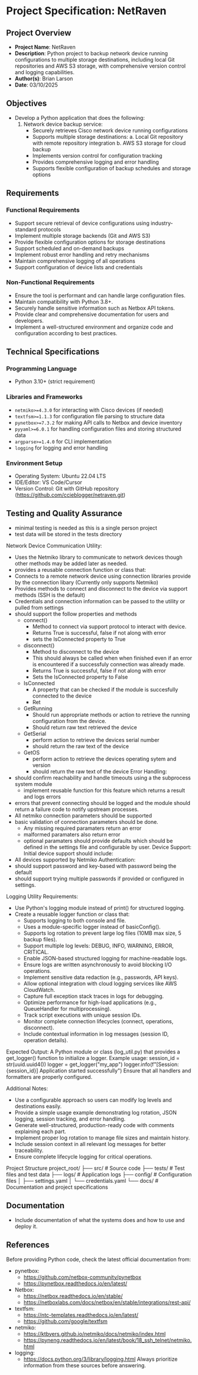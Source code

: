 # Project Specification: NetRaven

## Project Overview
- **Project Name**: NetRaven
- **Description**: Python project to backup network device running configurations to multiple storage destinations, including local Git repositories 
                   and AWS S3 storage, with comprehensive version control and logging capabilities.
- **Author(s)**: Brian Larson
- **Date**: 03/10/2025

## Objectives
- Develop a Python application that does the following:
  1. Network device backup service:
     - Securely retrieves Cisco network device running configurations
     - Supports multiple storage destinations:
       a. Local Git repository with remote repository integration
       b. AWS S3 storage for cloud backup
     - Implements version control for configuration tracking
     - Provides comprehensive logging and error handling
     - Supports flexible configuration of backup schedules and storage options

## Requirements
### Functional Requirements
- Support secure retrieval of device configurations using industry-standard protocols
- Implement multiple storage backends (Git and AWS S3)
- Provide flexible configuration options for storage destinations
- Support scheduled and on-demand backups
- Implement robust error handling and retry mechanisms
- Maintain comprehensive logging of all operations
- Support configuration of device lists and credentials

### Non-Functional Requirements
- Ensure the tool is performant and can handle large configuration files.
- Maintain compatibility with Python 3.8+.
- Securely handle sensitive information such as Netbox API tokens.
- Provide clear and comprehensive documentation for users and developers.
- Implement a well-structured environment and organize code and configuration
  according to best practices.

## Technical Specifications
### Programming Language
- Python 3.10+ (strict requirement)

### Libraries and Frameworks
- `netmiko>=4.3.0` for interacting with Cisco devices (if needed)
- `textfsm>=1.1.3` for configuration file parsing to structure data
- `pynetbox>=7.3.2` for making API calls to Netbox and device inventory
- `pyyaml>=6.0.1` for handling configuration files and storing structured data
- `argparse>=1.4.0` for CLI implementation
- `logging` for logging and error handling


### Environment Setup
- Operating System: Ubuntu 22.04 LTS
- IDE/Editor: VS Code/Cursor
- Version Control: Git with GitHub repository (https://github.com/ccieblogger/netraven.git)

## Testing and Quality Assurance
- minimal testing is needed as this is a single person project
- test data will be stored in the tests directory

Network Device Communication Utility:
- Uses the Netmiko library to communicate to network devices though other methods may be added later as needed.
- provides a reusable connection function or class that:
- Connects to a remote network device using connection libraries provide by the connection libary (Currently only supports Netmiko)
- Provides methods to connect and disconnect to the device via support methods (SSH is the default)
- Credentials and connection information can be passed to the utility or pulled from settings
- should support the follow properties and methods
  - connect()
    - Method to connect via support protocol to interact with device.
    - Returns True is successful, false if not along with error
    - sets the IsConnected property to True
  - disconnect()
    - Method to disconnect to the device
    - This should always be called when when finished even if an error is encountered if a successfuly connection was already made.
    - Returns True is successful, false if not along with error
    - Sets the IsConnected property to False
  - IsConnected
    - A property that can be checked if the module is succesfully connected to the device
    - Ret
  - GetRunning
    - Should run appropriate methods or action to retrieve the running configuration from the device.
    - Should return raw text retrieved the device
  - GetSerial
    - perform action to retrieve the devices serial number
    - should return the raw text of the device
  - GetOS
    - perform action to retrieve the devices operating sytem and version
    - should return the raw text of the device
 Error Handling:
 - should confirm reachability and handle timeouts using a the subprocess system module
   - implement reusable function for this feature which returns a result and logs errors
 - errors that prevent connecting should be logged and the module should return a failure code to notify upstream processes.
 - All netmiko connection parameters should be supported
 - basic validation of connection parameters should be done.
   - Any missing required paramaters return an error
   - malformed paramaters also return error
   - optional paramaters should provide defaults which should be defined in the settings file and configurable by user.
 Device Support:
 Initial device support should include:
 - All devices supported by Netmiko
 Authentication:
 - should support password and key-based with password being the default
 - should support trying multiple passwords if provided or configured in settings.







Logging Utility Requirements:
- Use Python's logging module instead of print() for structured logging.
- Create a reusable logger function or class that:
  - Supports logging to both console and file.
  - Uses a module-specific logger instead of basicConfig().
  - Supports log rotation to prevent large log files (10MB max size, 5 backup files).
  - Support multiple log levels: DEBUG, INFO, WARNING, ERROR, CRITICAL.
  - Enable JSON-based structured logging for machine-readable logs.
  - Ensure logs are written asynchronously to avoid blocking I/O operations.
  - Implement sensitive data redaction (e.g., passwords, API keys).
  - Allow optional integration with cloud logging services like AWS CloudWatch.
  - Capture full exception stack traces in logs for debugging.
  - Optimize performance for high-load applications (e.g., QueueHandler for multiprocessing).
  - Track script executions with unique session IDs.
  - Monitor complete connection lifecycles (connect, operations, disconnect).
  - Include contextual information in log messages (session ID, operation details).

Expected Output:
  A Python module or class (log_util.py) that provides a get_logger() function to initialize a logger.
  Example usage:
    session_id = str(uuid.uuid4())
    logger = get_logger("my_app")
    logger.info(f"[Session: {session_id}] Application started successfully")
  Ensure that all handlers and formatters are properly configured.

Additional Notes:
- Use a configurable approach so users can modify log levels and destinations easily.
- Provide a simple usage example demonstrating log rotation, JSON logging, session tracking, and error handling.
- Generate well-structured, production-ready code with comments explaining each part.
- Implement proper log rotation to manage file sizes and maintain history.
- Include session context in all relevant log messages for better traceability.
- Ensure complete lifecycle logging for critical operations.

Project Structure
    project_root/
    ├── src/           # Source code
    ├── tests/         # Test files and test data
    ├── logs/         # Application logs
    ├── config/       # Configuration files
    │   ├── settings.yaml
    │   └── credentials.yaml
    └── docs/         # Documentation and project specifications

## Documentation
- Include documentation of what the systems does and how to use and deploy it.

## References
  Before providing Python code, check the latest official documentation from:
  - pynetbox:
    - https://github.com/netbox-community/pynetbox
    - https://pynetbox.readthedocs.io/en/latest/
  - Netbox:
    - https://netbox.readthedocs.io/en/stable/
    - https://netboxlabs.com/docs/netbox/en/stable/integrations/rest-api/
  - textfsm:
    - https://ntc-templates.readthedocs.io/en/latest/
    - https://github.com/google/textfsm
  - netmiko:
    - https://ktbyers.github.io/netmiko/docs/netmiko/index.html
    - https://pyneng.readthedocs.io/en/latest/book/18_ssh_telnet/netmiko.html
  - logging:
    - https://docs.python.org/3/library/logging.html
  Always prioritize information from these sources before answering.
